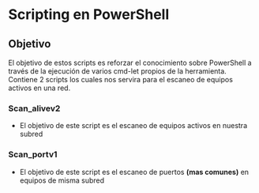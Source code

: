 
# Scripting en PowerShell

## Objetivo
El objetivo de estos scripts es reforzar el conocimiento sobre PowerShell a través de la ejecución de varios cmd-let propios de la herramienta.
Contiene 2 scripts los cuales nos servira para el escaneo de equipos activos en una red.

### Scan_alivev2
- El objetivo de este script es el escaneo de equipos activos en nuestra subred

### Scan_portv1
- El objetivo de este script es el escaneo de puertos **(mas comunes)** en equipos de misma subred
